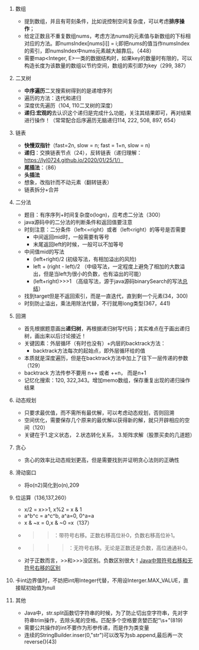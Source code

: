 1. 数组
    + 提到数组，并且有苛刻条件，比如说控制空间复杂度，可以考虑**排序操作**；
    + 给定正数且不重复数组nums，考虑方法nums的元素值与新数组的下标相对应的方法。即numsIndex[nums[i]] = i;即把nums的值当作numsIndex的索引，即numsIndex中nums元素越大越靠后。（448）
    + 需要map<Integer, E>一类的数据结构时，如果key的数量时有限的，可以构造长度为该数量的数组以节约空间，数组的索引即为key（299, 387）

1. 二叉树
    + **中序遍历**二叉搜索树得到的是递增序列
    + 遍历的方法：迭代和递归
    + 深度优先遍历（104, 110二叉树的深度）
    + **递归**:**宏观的**去认识这个递归是完成什么功能，关注其结果即可，再对结果进行操作！（常常配合后序遍历无脑递归114, 222, 508, 897, 654）

1. 链表
    + **快慢双指针**（fast=2n, slow = n; fast = 1+n, slow = n)
    + **递归**：交换链表节点（24），反转链表（递归理解：https://lyl0724.github.io/2020/01/25/1/）
    + **尾插法**：（86）
    + **头插法**
    + 想象，改指针而不动元素（翻转链表）
    + 链表拆分+合并

1. 二分法
    + 题目：有序序列+时间复杂度o(logn)，应考虑二分法（300）
    + java源码中的二分法的判断条件和返回值要注意
    + 时刻注意：二分条件（left<=right）或者（left<right）的等号是否需要
        + 中间返回mid时，一般需要有等号
        + 末尾返回left的时候，一般可以不加等号
    + 中间值mid的写法
        + (left+right)/2 (初级写法，有相加溢出的风险)
        + left + (right - left)/2 （中级写法，一定程度上避免了相加的大数溢出，但是当left为很小的负数，也有溢出的可能）
        + (left+right)>>>1 （高级写法，源于java源码binarySearch的写法[总结](https://leetcode-cn.com/problems/guess-number-higher-or-lower/solution/shi-fen-hao-yong-de-er-fen-cha-zhao-fa-mo-ban-pyth/)）
    + 找到target但是不返回索引，而是一直迭代，直到剩一个元素(34，300)
    + 时刻防止溢出，乘法用除法代替，不行就用long类型(367，441)

1. 回溯
    + 首先根据题意画出**递归树**，再根据递归树写代码；其实难点在于画出递归树，画出来以后讨论接近！
    + 关键因素：外层循环（有时也没有）+内层的backtrack方法：
        + backtrack方法每次的起始点，即外层循环给的值
    + 本质就是深度遍历，但是在backtrack方法中加上了往下一层传递的参数（129）
    + backtrack 方法传参不要用 n++ 或者 ++n， 而是n+1
    + 记忆化搜索：120, 322,343。增加memo数组，保存重复出现的递归操作结果

1. 动态规划
    + 只要求最优值，而不需所有最优解，可以考虑动态规划，否则回溯
    + 空间优化，需要保存几个原来的最优解以获得新的解，就只开辟相应的空间（120）
    + 关键在于1.定义状态， 2.状态转化关系， 3.矩阵求解（股票买卖的几道题）

1. 贪心
    + 贪心的效率比动态规划更高，但是需要找到并证明贪心法则的正确性

1. 滑动窗口
    + 将o(n2)简化到o(n),209

1. 位运算（136,137,260）
    + x/2 = x>>1, x%2 = x & 1
    + a^b^c = a^c^b, a^a=0, 0^a=a
    + x & ~x = 0,x & ~0 =x（137）
    + >>：带符号右移。正数右移高位补0，负数右移高位补1。
    + >>>：无符号右移。无论是正数还是负数，高位通通补0。
    + 对于正数而言，>>和>>>没区别。负数区别很大！[Java中带符号右移和无符号右移的区别](https://blog.csdn.net/zerolaw/article/details/81081823)

1. 卡int边界值时，不妨把int用Integer代替，不用设Interger.MAX_VALUE，直接赋初始值为null


1. 其他
    + Java中，str.split函数切字符串的时候，为了防止切出空字符串，先对字符串trim操作，去除头尾的空格。匹配多个空格要贪婪匹配“\\s+”(819)
    + 需要公共操作的int不要作为形参传递，而是作为类变量
    + 连续的StringBuilder.inser(0,"str")可以改写为sb.append,最后再一次reverse()(43)

